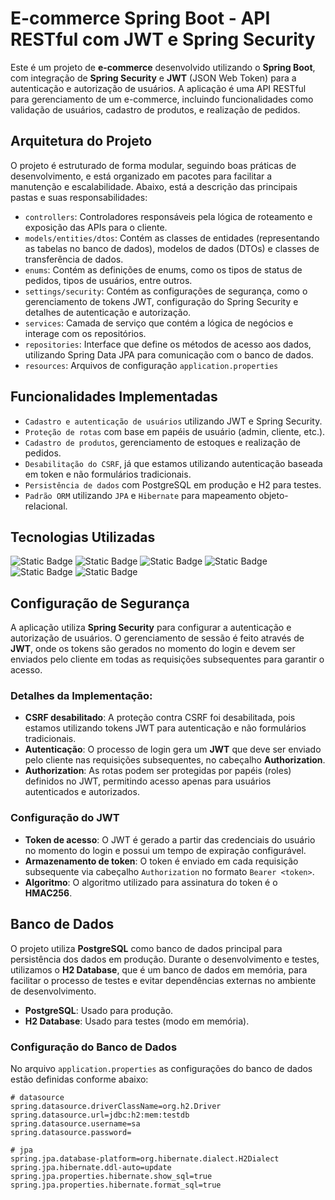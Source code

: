 # E-commerce Spring Boot - API RESTful com JWT e Spring Security

Este é um projeto de **e-commerce** desenvolvido utilizando o **Spring Boot**, com integração de **Spring Security** e **JWT** (JSON Web Token) para a autenticação e autorização de usuários. A aplicação é uma API RESTful para gerenciamento de um e-commerce, incluindo funcionalidades como validação de usuários, cadastro de produtos, e realização de pedidos.

## Arquitetura do Projeto

O projeto é estruturado de forma modular, seguindo boas práticas de desenvolvimento, e está organizado em pacotes para facilitar a manutenção e escalabilidade. Abaixo, está a descrição das principais pastas e suas responsabilidades:

- `controllers`: Controladores responsáveis pela lógica de roteamento e exposição das APIs para o cliente.
- `models/entities/dtos`: Contém as classes de entidades (representando as tabelas no banco de dados), modelos de dados (DTOs) e classes de transferência de dados.
- `enums`: Contém as definições de enums, como os tipos de status de pedidos, tipos de usuários, entre outros.
- `settings/security`: Contém as configurações de segurança, como o gerenciamento de tokens JWT, configuração do Spring Security e detalhes de autenticação e autorização.
- `services`: Camada de serviço que contém a lógica de negócios e interage com os repositórios.
- `repositories`: Interface que define os métodos de acesso aos dados, utilizando Spring Data JPA para comunicação com o banco de dados.
- `resources`: Arquivos de configuração `application.properties` 

## Funcionalidades Implementadas

- `Cadastro e autenticação de usuários` utilizando JWT e Spring Security.
- `Proteção de rotas` com base em papéis de usuário (admin, cliente, etc.).
- `Cadastro de produtos`, gerenciamento de estoques e realização de pedidos.
- `Desabilitação do CSRF`, já que estamos utilizando autenticação baseada em token e não formulários tradicionais.
- `Persistência de dados` com PostgreSQL em produção e H2 para testes.
- `Padrão ORM` utilizando `JPA` e `Hibernate` para mapeamento objeto-relacional.

## Tecnologias Utilizadas

![Static Badge](https://img.shields.io/badge/Spring-white?logo=spring&color=%23232F3E)
![Static Badge](https://img.shields.io/badge/Spring_Security-white?logo=springsecurity&color=%23232F3E)
![Static Badge](https://img.shields.io/badge/JWT-white?logo=jsonwebtokens&color=%23232F3E)
![Static Badge](https://img.shields.io/badge/-Maven-232F3E?style=flat&logo=apachemaven&logoColor=C71A36)
![Static Badge](https://img.shields.io/badge/Hibernate-white?logo=hibernate&color=%23232F3E)
![Static Badge](https://img.shields.io/badge/-PostgreSQL-232F3E?style=flat&logo=postgresql)




## Configuração de Segurança

A aplicação utiliza **Spring Security** para configurar a autenticação e autorização de usuários. O gerenciamento de sessão é feito através de **JWT**, onde os tokens são gerados no momento do login e devem ser enviados pelo cliente em todas as requisições subsequentes para garantir o acesso.

### Detalhes da Implementação:

- **CSRF desabilitado**: A proteção contra CSRF foi desabilitada, pois estamos utilizando tokens JWT para autenticação e não formulários tradicionais.
- **Autenticação**: O processo de login gera um **JWT** que deve ser enviado pelo cliente nas requisições subsequentes, no cabeçalho **Authorization**.
- **Authorization**: As rotas podem ser protegidas por papéis (roles) definidos no JWT, permitindo acesso apenas para usuários autenticados e autorizados.

### Configuração do JWT

- **Token de acesso**: O JWT é gerado a partir das credenciais do usuário no momento do login e possui um tempo de expiração configurável.
- **Armazenamento de token**: O token é enviado em cada requisição subsequente via cabeçalho `Authorization` no formato `Bearer <token>`.
- **Algoritmo**: O algoritmo utilizado para assinatura do token é o **HMAC256**.

## Banco de Dados

O projeto utiliza **PostgreSQL** como banco de dados principal para persistência dos dados em produção. Durante o desenvolvimento e testes, utilizamos o **H2 Database**, que é um banco de dados em memória, para facilitar o processo de testes e evitar dependências externas no ambiente de desenvolvimento.

- **PostgreSQL**: Usado para produção.
- **H2 Database**: Usado para testes (modo em memória).

### Configuração do Banco de Dados

No arquivo `application.properties` as configurações do banco de dados estão definidas conforme abaixo:

```properties
# datasource
spring.datasource.driverClassName=org.h2.Driver
spring.datasource.url=jdbc:h2:mem:testdb
spring.datasource.username=sa
spring.datasource.password=

# jpa
spring.jpa.database-platform=org.hibernate.dialect.H2Dialect
spring.jpa.hibernate.ddl-auto=update
spring.jpa.properties.hibernate.show_sql=true
spring.jpa.properties.hibernate.format_sql=true

